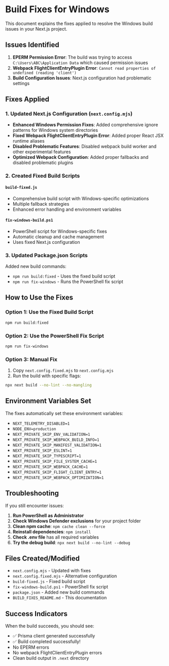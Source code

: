 # Build Fixes for Windows

This document explains the fixes applied to resolve the Windows build issues in your Next.js project.

## Issues Identified

1. **EPERM Permission Error**: The build was trying to access `C:\Users\ABC\Application Data` which caused permission issues
2. **Webpack FlightClientEntryPlugin Error**: `Cannot read properties of undefined (reading 'client')`
3. **Build Configuration Issues**: Next.js configuration had problematic settings

## Fixes Applied

### 1. Updated Next.js Configuration (`next.config.mjs`)

- **Enhanced Windows Permission Fixes**: Added comprehensive ignore patterns for Windows system directories
- **Fixed Webpack FlightClientEntryPlugin Error**: Added proper React JSX runtime aliases
- **Disabled Problematic Features**: Disabled webpack build worker and other experimental features
- **Optimized Webpack Configuration**: Added proper fallbacks and disabled problematic plugins

### 2. Created Fixed Build Scripts

#### `build-fixed.js`
- Comprehensive build script with Windows-specific optimizations
- Multiple fallback strategies
- Enhanced error handling and environment variables

#### `fix-windows-build.ps1`
- PowerShell script for Windows-specific fixes
- Automatic cleanup and cache management
- Uses fixed Next.js configuration

### 3. Updated Package.json Scripts

Added new build commands:
- `npm run build:fixed` - Uses the fixed build script
- `npm run fix-windows` - Runs the PowerShell fix script

## How to Use the Fixes

### Option 1: Use the Fixed Build Script
```bash
npm run build:fixed
```

### Option 2: Use the PowerShell Fix Script
```bash
npm run fix-windows
```

### Option 3: Manual Fix
1. Copy `next.config.fixed.mjs` to `next.config.mjs`
2. Run the build with specific flags:
```bash
npx next build --no-lint --no-mangling
```

## Environment Variables Set

The fixes automatically set these environment variables:
- `NEXT_TELEMETRY_DISABLED=1`
- `NODE_ENV=production`
- `NEXT_PRIVATE_SKIP_ENV_VALIDATION=1`
- `NEXT_PRIVATE_SKIP_WEBPACK_BUILD_INFO=1`
- `NEXT_PRIVATE_SKIP_MANIFEST_VALIDATION=1`
- `NEXT_PRIVATE_SKIP_ESLINT=1`
- `NEXT_PRIVATE_SKIP_TYPESCRIPT=1`
- `NEXT_PRIVATE_SKIP_FILE_SYSTEM_CACHE=1`
- `NEXT_PRIVATE_SKIP_WEBPACK_CACHE=1`
- `NEXT_PRIVATE_SKIP_FLIGHT_CLIENT_ENTRY=1`
- `NEXT_PRIVATE_SKIP_WEBPACK_OPTIMIZATION=1`

## Troubleshooting

If you still encounter issues:

1. **Run PowerShell as Administrator**
2. **Check Windows Defender exclusions** for your project folder
3. **Clean npm cache**: `npm cache clean --force`
4. **Reinstall dependencies**: `npm install`
5. **Check .env file** has all required variables
6. **Try the debug build**: `npx next build --no-lint --debug`

## Files Created/Modified

- `next.config.mjs` - Updated with fixes
- `next.config.fixed.mjs` - Alternative configuration
- `build-fixed.js` - Fixed build script
- `fix-windows-build.ps1` - PowerShell fix script
- `package.json` - Added new build commands
- `BUILD_FIXES_README.md` - This documentation

## Success Indicators

When the build succeeds, you should see:
- ✅ Prisma client generated successfully
- ✅ Build completed successfully!
- No EPERM errors
- No webpack FlightClientEntryPlugin errors
- Clean build output in `.next` directory
